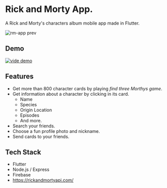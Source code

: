 # Rick and Morty App.

A Rick and Morty's characters album mobile app made in Flutter.

![rm-app prev](https://user-images.githubusercontent.com/78172208/219979276-642e9e19-b37b-4c06-babf-70f86ddd5c65.png)

## Demo

[![vide demo](https://user-images.githubusercontent.com/78172208/219980186-db163811-a166-45e6-ad14-3e49e593c426.png)](https://www.youtube.com/watch?v=aZwru9jhKRE&ab)


## Features

* Get more than 800 character cards by playing _find three Morthys game_.
* Get information about a character by clicking in its card.
    * Name
    * Species
    * Origin Location
    * Episodes
    * And more.
* Search your friends.
* Choose a fun profile photo and nickname.
* Send cards to your friends.

## Tech Stack
- Flutter
- Node.js / Express
- Firebase 
- https://rickandmortyapi.com/
